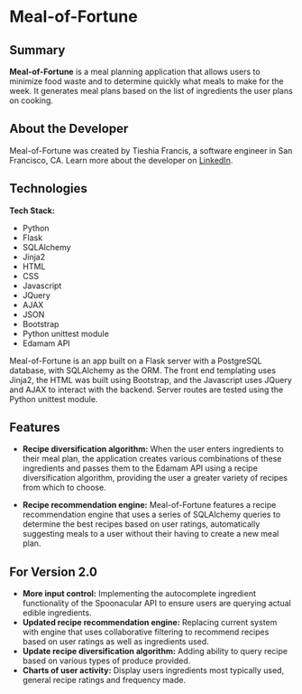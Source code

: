 # Meal-of-Fortune

## Summary

**Meal-of-Fortune** is a meal planning application that allows users to minimize food waste and to determine quickly what meals to make for the week. It generates meal plans based on the list of ingredients the user plans on cooking.


## About the Developer

Meal-of-Fortune was created by Tieshia Francis, a software engineer in San Francisco, CA. Learn more about the developer on [LinkedIn](https://www.linkedin.com/in/francistie).


## Technologies

**Tech Stack:**

- Python
- Flask
- SQLAlchemy
- Jinja2
- HTML
- CSS
- Javascript
- JQuery
- AJAX
- JSON
- Bootstrap
- Python unittest module
- Edamam API

Meal-of-Fortune is an app built on a Flask server with a PostgreSQL database, with SQLAlchemy as the ORM. The front end templating uses Jinja2, the HTML was built using Bootstrap, and the Javascript uses JQuery and AJAX to interact with the backend. Server routes are tested using the Python unittest module.


## Features



- **Recipe diversification algorithm:** When the user enters ingredients to their meal plan, the application creates various combinations of these ingredients and passes them to the Edamam API using a recipe diversification algorithm, providing the user a greater variety of recipes from which to choose.
 
<!-- ![alt text](https://github.com/emilydowgialo/Spent/blob/master/static/spent-login-screenshot.png "Spent Login")
 -->
- **Recipe recommendation engine:** Meal-of-Fortune features a recipe recommendation engine that uses a series of SQLAlchemy queries to determine the best recipes based on user ratings, automatically suggesting meals to a user without their having to create a new meal plan.


## For Version 2.0

- **More input control:** Implementing the autocomplete ingredient functionality of the Spoonacular API to ensure users are querying actual edible ingredients.
- **Updated recipe recommendation engine:** Replacing current system with engine that uses collaborative filtering to recommend recipes based on user ratings as well as ingredients used.
- **Update recipe diversification algorithm:** Adding ability to query recipe based on various types of produce provided.
- **Charts of user activity:** Display users ingredients most typically used, general recipe ratings and frequency made.
